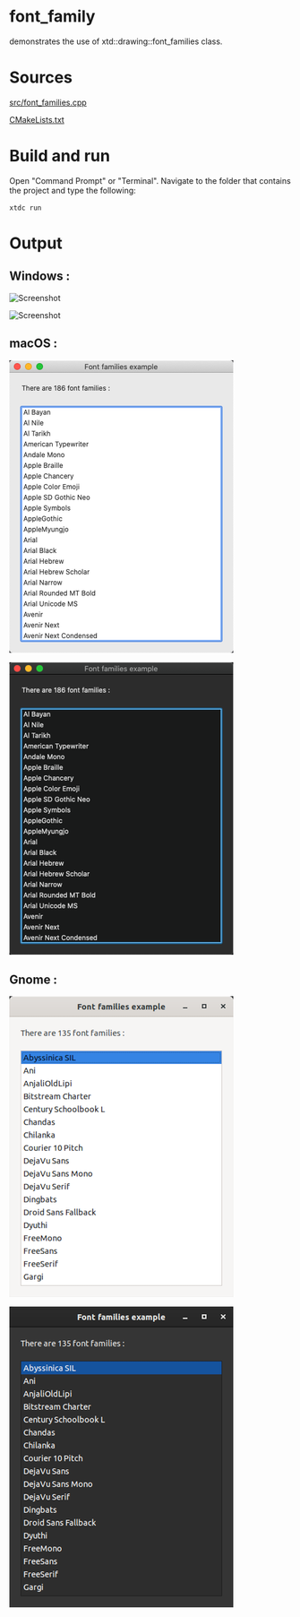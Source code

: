 # font_family

demonstrates the use of xtd::drawing::font_families class.

# Sources

[src/font_families.cpp](src/font_families.cpp)

[CMakeLists.txt](CMakeLists.txt)

# Build and run

Open "Command Prompt" or "Terminal". Navigate to the folder that contains the project and type the following:

```shell
xtdc run
```

# Output

## Windows :

![Screenshot](../../../docs/pictures/examples/font_families_w.png)

![Screenshot](../../../docs/pictures/examples/font_families_wd.png)

## macOS :

![Screenshot](../../../docs/pictures/examples/font_families_m.png)

![Screenshot](../../../docs/pictures/examples/font_families_md.png)

## Gnome :

![Screenshot](../../../docs/pictures/examples/font_families_g.png)

![Screenshot](../../../docs/pictures/examples/font_families_gd.png)

